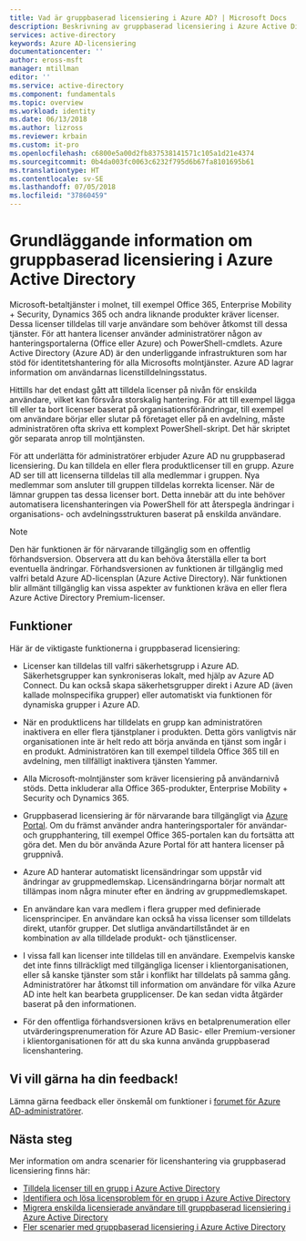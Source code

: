 ```yaml
---
title: Vad är gruppbaserad licensiering i Azure AD? | Microsoft Docs
description: Beskrivning av gruppbaserad licensiering i Azure Active Directory, hur det fungerar och bästa praxis
services: active-directory
keywords: Azure AD-licensiering
documentationcenter: ''
author: eross-msft
manager: mtillman
editor: ''
ms.service: active-directory
ms.component: fundamentals
ms.topic: overview
ms.workload: identity
ms.date: 06/13/2018
ms.author: lizross
ms.reviewer: krbain
ms.custom: it-pro
ms.openlocfilehash: c6800e5a00d2fb837538141571c105a1d21e4374
ms.sourcegitcommit: 0b4da003fc0063c6232f795d6b67fa8101695b61
ms.translationtype: HT
ms.contentlocale: sv-SE
ms.lasthandoff: 07/05/2018
ms.locfileid: "37860459"
---
```

# <a name="group-based-licensing-basics-in-azure-active-directory"></a>Grundläggande information om gruppbaserad licensiering i Azure Active Directory

Microsoft-betaltjänster i molnet, till exempel Office 365, Enterprise Mobility + Security, Dynamics 365 och andra liknande produkter kräver licenser. Dessa licenser tilldelas till varje användare som behöver åtkomst till dessa tjänster. För att hantera licenser använder administratörer någon av hanteringsportalerna (Office eller Azure) och PowerShell-cmdlets. Azure Active Directory (Azure AD) är den underliggande infrastrukturen som har stöd för identitetshantering för alla Microsofts molntjänster. Azure AD lagrar information om användarnas licenstilldelningsstatus.

Hittills har det endast gått att tilldela licenser på nivån för enskilda användare, vilket kan försvåra storskalig hantering. För att till exempel lägga till eller ta bort licenser baserat på organisationsförändringar, till exempel om användare börjar eller slutar på företaget eller på en avdelning, måste administratören ofta skriva ett komplext PowerShell-skript. Det här skriptet gör separata anrop till molntjänsten.

För att underlätta för administratörer erbjuder Azure AD nu gruppbaserad licensiering. Du kan tilldela en eller flera produktlicenser till en grupp. Azure AD ser till att licenserna tilldelas till alla medlemmar i gruppen. Nya medlemmar som ansluter till gruppen tilldelas korrekta licenser. När de lämnar gruppen tas dessa licenser bort. Detta innebär att du inte behöver automatisera licenshanteringen via PowerShell för att återspegla ändringar i organisations- och avdelningsstrukturen baserat på enskilda användare.

>[!NOTE]
>Den här funktionen är för närvarande tillgänglig som en offentlig förhandsversion. Observera att du kan behöva återställa eller ta bort eventuella ändringar. Förhandsversionen av funktionen är tillgänglig med valfri betald Azure AD-licensplan (Azure Active Directory). När funktionen blir allmänt tillgänglig kan vissa aspekter av funktionen kräva en eller flera Azure Active Directory Premium-licenser.

## <a name="features"></a>Funktioner

Här är de viktigaste funktionerna i gruppbaserad licensiering:

- Licenser kan tilldelas till valfri säkerhetsgrupp i Azure AD. Säkerhetsgrupper kan synkroniseras lokalt, med hjälp av Azure AD Connect. Du kan också skapa säkerhetsgrupper direkt i Azure AD (även kallade molnspecifika grupper) eller automatiskt via funktionen för dynamiska grupper i Azure AD.

- När en produktlicens har tilldelats en grupp kan administratören inaktivera en eller flera tjänstplaner i produkten. Detta görs vanligtvis när organisationen inte är helt redo att börja använda en tjänst som ingår i en produkt. Administratören kan till exempel tilldela Office 365 till en avdelning, men tillfälligt inaktivera tjänsten Yammer.

- Alla Microsoft-molntjänster som kräver licensiering på användarnivå stöds. Detta inkluderar alla Office 365-produkter, Enterprise Mobility + Security och Dynamics 365.

- Gruppbaserad licensiering är för närvarande bara tillgängligt via [Azure Portal](https://portal.azure.com). Om du främst använder andra hanteringsportaler för användar- och grupphantering, till exempel Office 365-portalen kan du fortsätta att göra det. Men du bör använda Azure Portal för att hantera licenser på gruppnivå.

- Azure AD hanterar automatiskt licensändringar som uppstår vid ändringar av gruppmedlemskap. Licensändringarna börjar normalt att tillämpas inom några minuter efter en ändring av gruppmedlemskapet.

- En användare kan vara medlem i flera grupper med definierade licensprinciper. En användare kan också ha vissa licenser som tilldelats direkt, utanför grupper. Det slutliga användartillståndet är en kombination av alla tilldelade produkt- och tjänstlicenser.

- I vissa fall kan licenser inte tilldelas till en användare. Exempelvis kanske det inte finns tillräckligt med tillgängliga licenser i klientorganisationen, eller så kanske tjänster som står i konflikt har tilldelats på samma gång. Administratörer har åtkomst till information om användare för vilka Azure AD inte helt kan bearbeta grupplicenser. De kan sedan vidta åtgärder baserat på den informationen.

- För den offentliga förhandsversionen krävs en betalprenumeration eller utvärderingsprenumeration för Azure AD Basic- eller Premium-versioner i klientorganisationen för att du ska kunna använda gruppbaserad licenshantering.

## <a name="your-feedback-is-welcome"></a>Vi vill gärna ha din feedback!

Lämna gärna feedback eller önskemål om funktioner i [forumet för Azure AD-administratörer](https://feedback.azure.com/forums/169401-azure-active-directory?category_id=162510).

## <a name="next-steps"></a>Nästa steg

Mer information om andra scenarier för licenshantering via gruppbaserad licensiering finns här:

* [Tilldela licenser till en grupp i Azure Active Directory](../users-groups-roles/licensing-groups-assign.md)
* [Identifiera och lösa licensproblem för en grupp i Azure Active Directory](../users-groups-roles/licensing-groups-resolve-problems.md)
* [Migrera enskilda licensierade användare till gruppbaserad licensiering i Azure Active Directory](../users-groups-roles/licensing-groups-migrate-users.md)
* [Fler scenarier med gruppbaserad licensiering i Azure Active Directory](../users-groups-roles/licensing-group-advanced.md)
